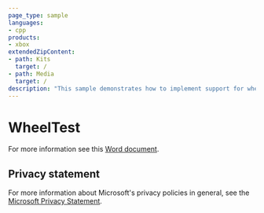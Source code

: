 ```yaml
---
page_type: sample
languages:
- cpp
products:
- xbox
extendedZipContent:
- path: Kits
  target: /
- path: Media
  target: /
description: "This sample demonstrates how to implement support for wheels with and without force feedback on Xbox One."
---
```


# WheelTest

For more information see this [Word document](https://github.com/microsoft/Xbox-ATG-Samples/blob/master/XDKSamples/System/WheelTest/ReadMe.docx).

## Privacy statement

For more information about Microsoft's privacy policies in general, see the [Microsoft Privacy Statement](https://privacy.microsoft.com/privacystatement/).
